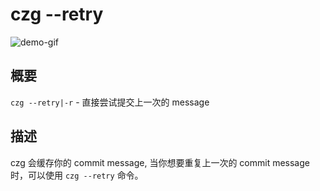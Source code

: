 # czg --retry

![demo-gif](https://user-images.githubusercontent.com/40693636/175755695-89341b7b-4c72-458f-9048-e5a2fa7c8bda.gif) <!-- size=720x264 -->

## 概要
`czg --retry|-r` - 直接尝试提交上一次的 message

## 描述
czg 会缓存你的 commit message, 当你想要重复上一次的 commit message 时，可以使用 `czg --retry` 命令。
